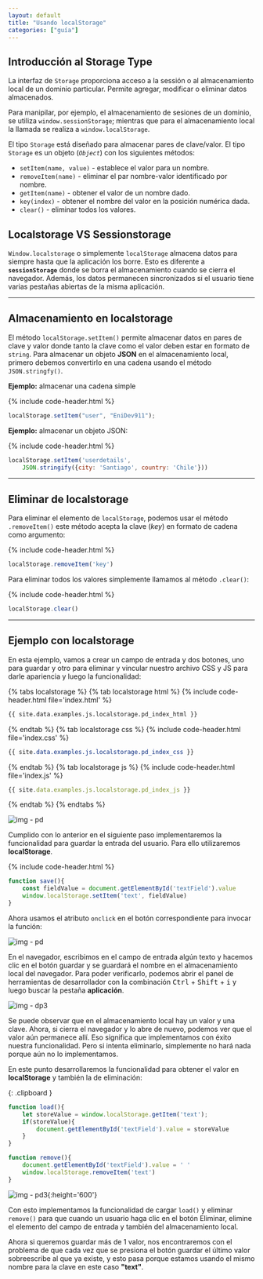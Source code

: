 ```yaml
---
layout: default
title: "Usando localStorage"
categories: ["guía"]
---
```



## Introducción al Storage Type

La interfaz de `Storage` proporciona acceso a la sessión o al almacenamiento local de un dominio particular. Permite agregar, modificar o eliminar datos almacenados.

Para manipilar, por ejemplo, el almacenamiento de sesiones de un dominio, se utiliza `window.sessionStorage`; mientras que para el almacenamiento local la llamada se realiza a `window.localStorage`.

El tipo `Storage` está diseñado para almacenar pares de clave/valor. El tipo `Storage` es un objeto (_`Object`_) con los siguientes métodos:  

- `setItem(name, value)` - establece el valor para un nombre.
- `removeItem(name)` - eliminar el par nombre-valor identificado por nombre.
- `getItem(name)` - obtener el valor de un nombre dado.
- `key(index)` - obtener el nombre del valor en la posición numérica dada.
- `clear()` - eliminar todos los valores.


## Localstorage VS Sessionstorage

`Window.localstorage` o simplemente `localStorage` almacena datos para siempre hasta que la aplicación los borre. Esto es diferente a **`sessionStorage`** donde se borra el almacenamiento cuando se cierra el navegador. Además, los datos permanecen sincronizados si el usuario tiene varias pestañas abiertas de la misma aplicación.

---

## Almacenamiento en localstorage

El método `localStorage.setItem()` permite almacenar datos en pares de clave y valor donde tanto la clave como el valor deben estar en formato de `string`. Para almacenar un objeto **JSON** en el almacenamiento local, primero debemos convertirlo en una cadena usando el método `JSON.stringfy()`.


**Ejemplo:** almacenar una cadena simple

{% include code-header.html %}
```js
localStorage.setItem("user", "EniDev911");
```

**Ejemplo:** almacenar un objeto JSON:

{% include code-header.html %}
```js
localStorage.setItem('userdetails',
	JSON.stringify({city: 'Santiago', country: 'Chile'}))
```

---

## Eliminar de localstorage

Para eliminar el elemento de `localStorage`, podemos usar el método `.removeItem()` este método acepta la clave (*key*) en formato de cadena como argumento:


{% include code-header.html %}
```js
localStorage.removeItem('key')
```

Para eliminar todos los valores simplemente llamamos al método `.clear()`:

{% include code-header.html %}
```js
localStorage.clear()
```

---

## Ejemplo con localstorage

En esta ejemplo, vamos a crear un campo de entrada y dos botones, uno para guardar y otro para eliminar y vincular nuestro archivo CSS y JS para darle apariencia y luego la funcionalidad:

{% tabs localstorage %}
{% tab localstorage html %}
{% include code-header.html file='index.html' %}
```html
{{ site.data.examples.js.localstorage.pd_index_html }} 
```
{% endtab %}
{% tab localstorage css %}
{% include code-header.html file='index.css' %}
```css
{{ site.data.examples.js.localstorage.pd_index_css }} 
```
{% endtab %}
{% tab localstorage js %}
{% include code-header.html file='index.js' %}
```js
{{ site.data.examples.js.localstorage.pd_index_js }} 
```
{% endtab %}
{% endtabs %}


![img - pd](assets/localStorage-p1.png)

Cumplido con lo anterior en el siguiente paso implementaremos la funcionalidad para guardar la entrada del usuario. Para ello utilizaremos **localStorage**.

{% include code-header.html %}
```js
function save(){
	const fieldValue = document.getElementById('textField').value
	window.localStorage.setItem('text', fieldValue)
}
```

Ahora usamos el atributo `onclick` en el botón correspondiente para invocar la función:

![img - pd](assets/localStorage-p2.png)

En el navegador, escribimos en el campo de entrada algún texto y hacemos clic en el botón guardar y se guardará el nombre en el almacenamiento local del navegador. Para poder verificarlo, podemos abrir el panel de herramientas de desarrollador con la combinación <kbd>Ctrl</kbd> + <kbd>Shift</kbd> + <kbd>i</kbd> y luego buscar la pestaña **aplicación**.

![img - dp3](assets/localStorage-p3.png)

Se puede observar que en el almacenamiento local hay un valor y una clave. Ahora, si cierra el navegador y lo abre de nuevo, podemos ver que el valor aún permanece allí. Eso significa que implementamos con éxito nuestra funcionalidad. Pero si intenta eliminarlo, simplemente no hará nada porque aún no lo implementamos.

En este punto desarrollaremos la funcionalidad para obtener el valor en **localStorage** y también la de eliminación:   

{: .clipboard }
```js
function load(){
	let storeValue = window.localStorage.getItem('text');
	if(storeValue){
		document.getElementById('textField').value = storeValue
	}
}

function remove(){
	document.getElementById('textField').value = ' '
	window.localStorage.removeItem('text')
}
```

![img - pd3](assets/localStorage-p4.png){:height='600'}

Con esto implementamos la funcionalidad de cargar `load()` y eliminar `remove()` para que cuando un usuario haga clic en el botón Eliminar, elimine el elemento del campo de entrada y también del almacenamiento local.

Ahora si queremos guardar más de 1 valor, nos encontraremos con el problema de que cada vez que se presiona el botón guardar el último valor sobreescribe al que ya existe, y esto pasa porque estamos usando el mismo nombre para la clave en este caso **"text"**.
